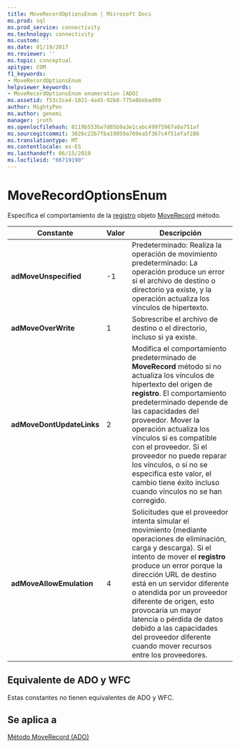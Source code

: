 ```yaml
---
title: MoveRecordOptionsEnum | Microsoft Docs
ms.prod: sql
ms.prod_service: connectivity
ms.technology: connectivity
ms.custom: ''
ms.date: 01/19/2017
ms.reviewer: ''
ms.topic: conceptual
apitype: COM
f1_keywords:
- MoveRecordOptionsEnum
helpviewer_keywords:
- MoveRecordOptionsEnum enumeration [ADO]
ms.assetid: f53c2ce4-1021-4a45-92b8-775e8bebad99
author: MightyPen
ms.author: genemi
manager: jroth
ms.openlocfilehash: 8119b553ba7d85b9a3e1cabc49975967a0a751af
ms.sourcegitcommit: 3026c22b7fba19059a769ea5f367c4f51efaf286
ms.translationtype: MT
ms.contentlocale: es-ES
ms.lasthandoff: 06/15/2019
ms.locfileid: "66719190"
---
```

# <a name="moverecordoptionsenum"></a>MoveRecordOptionsEnum
Especifica el comportamiento de la [registro](../../../ado/reference/ado-api/record-object-ado.md) objeto [MoveRecord](../../../ado/reference/ado-api/moverecord-method-ado.md) método.  
  
|Constante|Valor|Descripción|  
|--------------|-----------|-----------------|  
|**adMoveUnspecified**|-1|Predeterminado: Realiza la operación de movimiento predeterminado: La operación produce un error si el archivo de destino o directorio ya existe, y la operación actualiza los vínculos de hipertexto.|  
|**adMoveOverWrite**|1|Sobrescribe el archivo de destino o el directorio, incluso si ya existe.|  
|**adMoveDontUpdateLinks**|2|Modifica el comportamiento predeterminado de **MoveRecord** método si no actualiza los vínculos de hipertexto del origen de **registro**. El comportamiento predeterminado depende de las capacidades del proveedor. Mover la operación actualiza los vínculos si es compatible con el proveedor. Si el proveedor no puede reparar los vínculos, o si no se especifica este valor, el cambio tiene éxito incluso cuando vínculos no se han corregido.|  
|**adMoveAllowEmulation**|4|Solicitudes que el proveedor intenta simular el movimiento (mediante operaciones de eliminación, carga y descarga). Si el intento de mover el **registro** produce un error porque la dirección URL de destino está en un servidor diferente o atendida por un proveedor diferente de origen, esto provocaría un mayor latencia o pérdida de datos debido a las capacidades del proveedor diferente cuando mover recursos entre los proveedores.|  
  
## <a name="adowfc-equivalent"></a>Equivalente de ADO y WFC  
 Estas constantes no tienen equivalentes de ADO y WFC.  
  
## <a name="applies-to"></a>Se aplica a  
 [Método MoveRecord (ADO)](../../../ado/reference/ado-api/moverecord-method-ado.md)
